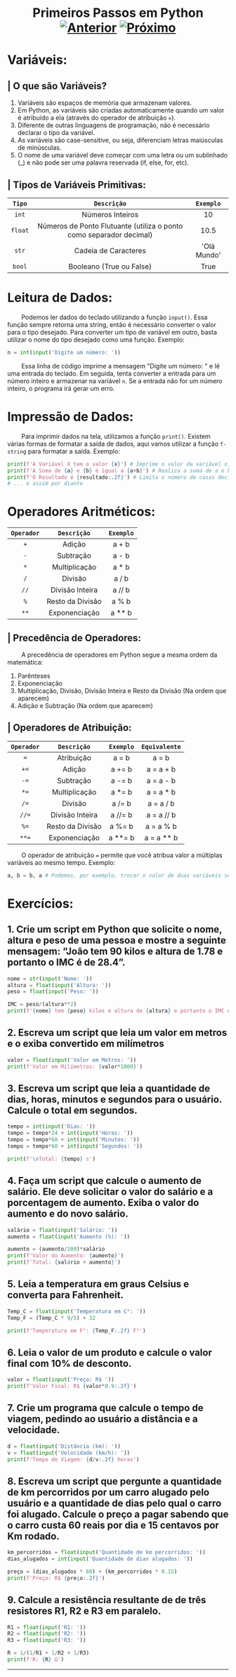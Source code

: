 <h1 align="center"> Primeiros Passos em Python <br>
  <a href="../"><img src="https://img.shields.io/badge/Anterior-Home-215a36" alt="Anterior"></a>
  <a href="../[  2 ] Loops e Condicionais/"><img src="https://img.shields.io/badge/Próximo-Loops e Condicionais-215a36" alt="Próximo"></a>
</h1>


# Variáveis:
## | O que são Variáveis?
1. Variáveis são espaços de memória que armazenam valores. 
2. Em Python, as variáveis são criadas automaticamente quando um valor é atribuído a ela (através do operador de atribuição `=`).
3. Diferente de outras linguagens de programação, não é necessário declarar o tipo da variável.
4. As variáveis são case-sensitive, ou seja, diferenciam letras maiúsculas de minúsculas.
5. O nome de uma variável deve começar com uma letra ou um sublinhado (_) e não pode ser uma palavra reservada (if, else, for, etc).

## | Tipos de Variáveis Primitivas:
| `Tipo`  |                             `Descrição`                             |  `Exemplo`  |
| :-----: | :-----------------------------------------------------------------: | :---------: |
|  `int`  |                          Números Inteiros                           |     10      |
| `float` | Números de Ponto Flutuante (utiliza o ponto como separador decimal) |    10.5     |
|  `str`  |                        Cadeia de Caracteres                         | 'Olá Mundo' |
| `bool`  |                      Booleano (True ou False)                       |    True     |

# Leitura de Dados:
&emsp;&emsp; Podemos ler dados do teclado utilizando a função `input()`. Essa função sempre retorna uma string, então é necessário converter o valor para o tipo desejado. Para converter um tipo de variável em outro, basta utilizar o nome do tipo desejado como uma função. Exemplo:
~~~python
n = int(input('Digite um número: '))
~~~

&emsp;&emsp; Essa linha de código imprime a mensagem "Digite um número: " e lê uma entrada do teclado. Em seguida, tenta converter a entrada para um número inteiro e armazenar na variável `n`. Se a entrada não for um número inteiro, o programa irá gerar um erro.

# Impressão de Dados:
&emsp;&emsp; Para imprimir dados na tela, utilizamos a função `print()`. Existem várias formas de formatar a saída de dados, aqui vamos utilizar a função `f-string` para formatar a saída. Exemplo:
~~~python
print(f'A Variável X tem o valor {x}') # Imprime o valor da variável x, idependente do tipo (identificado automaticamente)
print(f'A Soma de {a} e {b} é igual a {a+b}') # Realiza a soma de a e b e imprime o resultado
print(f'O Resultado é {resultado:.2f}') # Limita o número de casas decimais
# ... e assim por diante
~~~

# Operadores Aritméticos:
| `Operador` |   `Descrição`    | `Exemplo` |
| :--------: | :--------------: | :-------: |
|    `+`     |      Adição      |   a + b   |
|    `-`     |    Subtração     |   a - b   |
|    `*`     |  Multiplicação   |   a * b   |
|    `/`     |     Divisão      |   a / b   |
|    `//`    | Divisão Inteira  |  a // b   |
|    `%`     | Resto da Divisão |   a % b   |
|    `**`    |  Exponenciação   |  a ** b   |

## | Precedência de Operadores:
&emsp;&emsp; A precedência de operadores em Python segue a mesma ordem da matemática:
1. Parênteses
2. Exponenciação
3. Multiplicação, Divisão, Divisão Inteira e Resto da Divisão (Na ordem que aparecem)
4. Adição e Subtração (Na ordem que aparecem)

## | Operadores de Atribuição:
| `Operador` |   `Descrição`    | `Exemplo` | `Equivalente` |
| :--------: | :--------------: | :-------: | :-----------: |
|    `=`     |    Atribuição    |   a = b   |     a = b     |
|    `+=`    |      Adição      |  a += b   |   a = a + b   |
|    `-=`    |    Subtração     |  a -= b   |   a = a - b   |
|    `*=`    |  Multiplicação   |  a *= b   |   a = a * b   |
|    `/=`    |     Divisão      |  a /= b   |   a = a / b   |
|   `//=`    | Divisão Inteira  |  a //= b  |  a = a // b   |
|    `%=`    | Resto da Divisão |  a %= b   |   a = a % b   |
|   `**=`    |  Exponenciação   |  a **= b  |  a = a ** b   |

&emsp;&emsp; O operador de atribuição `=` permite que você atribua valor a múltiplas variáveis ao mesmo tempo. Exemplo:
~~~python
a, b = b, a # Podemos, por exemplo, trocar o valor de duas variáveis sem a necessidade de uma variável auxiliar
~~~ 


# Exercícios:
## 1. Crie um script em Python que solicite o nome, altura e peso de uma pessoa e mostre a seguinte mensagem: “João tem 90 kilos e altura de 1.78 e portanto o IMC é de 28.4”.
~~~python
nome = str(input('Nome: '))
altura = float(input('Altura: '))
peso = float(input('Peso: '))

IMC = peso/(altura**2)
print(f'{nome} tem {peso} kilos e altura de {altura} e portanto o IMC é de {IMC:0.1f}')
~~~

## 2. Escreva um script que leia um valor em metros e o exiba convertido em milímetros
~~~python
valor = float(input('Valor em Metros: '))
print(f'Valor em Milímetros: {valor*1000}')
~~~

## 3. Escreva um script que leia a quantidade de dias, horas, minutos e segundos para o usuário. Calcule o total em segundos.
~~~python
tempo = int(input('Dias: '))
tempo = tempo*24 + int(input('Horas: '))
tempo = tempo*60 + int(input('Minutos: '))
tempo = tempo*60 + int(input('Segundos: '))

print(f'\nTotal: {tempo} s')
~~~

## 4. Faça um script que calcule o aumento de salário. Ele deve solicitar o valor do salário e a porcentagem de aumento. Exiba o valor do aumento e do novo salário.
~~~python
salário = float(input('Salário: '))
aumento = float(input('Aumento (%): '))

aumento = (aumento/100)*salário
print(f'Valor do Aumento: {aumento}')
print(f'Total: {salário + aumento}')
~~~

## 5. Leia a temperatura em graus Celsius e converta para Fahrenheit.
~~~python
Temp_C = float(input('Temperatura em C°: '))
Temp_F = (Temp_C * 9/5) + 32

print(f'Temperatura em F°: {Temp_F:.2f} F°')
~~~

## 6. Leia o valor de um produto e calcule o valor final com 10% de desconto.
~~~python
valor = float(input('Preço: R$ '))
print(f'Valor Final: R$ {valor*0.9:.2f}')
~~~

## 7. Crie um programa que calcule o tempo de viagem, pedindo ao usuário a distância e a velocidade.
~~~python
d = float(input('Distância (km): '))
v = float(input('Velocidade (km/h): '))
print(f'Tempo de Viagem: {d/v:.2f} horas')
~~~

## 8. Escreva um script que pergunte a quantidade de km percorridos por um carro alugado pelo usuário e a quantidade de dias pelo qual o carro foi alugado. Calcule o preço a pagar sabendo que o carro custa 60 reais por dia e 15 centavos por Km rodado.
~~~python
km_percorridos = float(input('Quantidade de km percorridos: '))
dias_alugados = int(input('Quantidade de dias alugados: '))

preço = (dias_alugados * 60) + (km_percorridos * 0.15)
print(f'Preço: R$ {preço:.2f}')
~~~

## 9. Calcule a resistência resultante de de três resistores R1, R2 e R3 em paralelo.
~~~python
R1 = float(input('R1: '))
R2 = float(input('R2: '))
R3 = float(input('R3: '))

R = 1/(1/R1 + 1/R2 + 1/R3)
print(f'R: {R} Ω')
~~~


---
